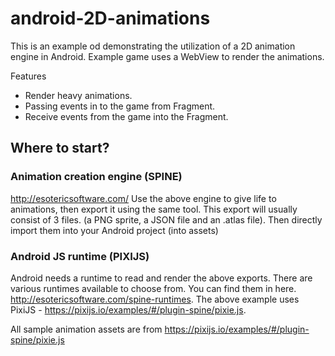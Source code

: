 # android-2D-animations
This is an example od demonstrating the utilization of a 2D animation engine in Android. 
Example game uses a WebView to render the animations.

Features
- Render heavy animations.
- Passing events in to the game from Fragment.
- Receive events from the game into the Fragment.

## Where to start?

### Animation creation engine (SPINE)
http://esotericsoftware.com/
Use the above engine to give life to animations, then export it using the same tool. This export will usually consist of 3 files. (a PNG sprite, a JSON file and an .atlas file). 
Then directly import them into your Android project (into assets)

### Android JS runtime (PIXIJS)
Android needs a runtime to read and render the above exports. There are various runtimes available to choose from. You can find them in here. http://esotericsoftware.com/spine-runtimes.
The above example uses PixiJS - https://pixijs.io/examples/#/plugin-spine/pixie.js. 


All sample animation assets are from https://pixijs.io/examples/#/plugin-spine/pixie.js

